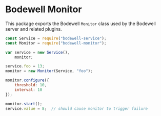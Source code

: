 Bodewell Monitor
================
This package exports the Bodewell `Monitor` class used by the Bodewell server
and related plugins.

```js
const Service = require("bodewell-service");
const Monitor = require("bodewell-monitor");

var service = new Service(),
    monitor;

service.foo = 13;
monitor = new Monitor(Service, "foo");

monitor.configure({
    threshold: 10,
    interval: 10
});

monitor.start();
service.value = 8;  // should cause monitor to trigger failure
```
